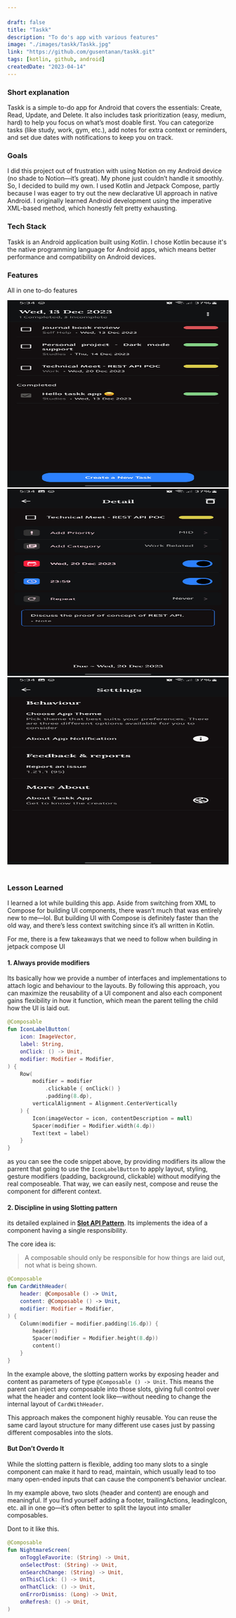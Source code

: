 ```yaml
---

draft: false
title: "Taskk"
description: "To do's app with various features"
image: "./images/taskk/Taskk.jpg"
link: "https://github.com/gusentanan/taskk.git"
tags: [kotlin, github, android]
createdDate: "2023-04-14"
---
```


### Short explanation

Taskk is a simple to-do app for Android that covers the essentials: Create, Read, Update, and Delete. It also includes task prioritization (easy, medium, hard) to help you focus on what’s most doable first. You can categorize tasks (like study, work, gym, etc.), add notes for extra context or reminders, and set due dates with notifications to keep you on track.

### Goals

I did this project out of frustration with using Notion on my Android device (no shade to Notion—it’s great). My phone just couldn’t handle it smoothly. So, I decided to build my own. I used Kotlin and Jetpack Compose, partly because I was eager to try out the new declarative UI approach in native Android. I originally learned Android development using the imperative XML-based method, which honestly felt pretty exhausting.

### Tech Stack

Taskk is an Android application built using Kotlin. I chose Kotlin because it's the native programming language for Android apps, which means better performance and compatibility on Android devices.

### Features

All in one to-do features

<div className="grid grid-cols-3 items-start gap-4">
  <img
    alt="project-image"
    loading="lazy"
    width="800"
    height="426"
    decoding="async"
    src="https://raw.githubusercontent.com/gusentanan/taskk/refs/heads/main/arts/Home.jpg"
  />
  <img
    alt="project-image"
    loading="lazy"
    width="800"
    height="426"
    decoding="async"
    src="https://raw.githubusercontent.com/gusentanan/taskk/main/arts/Detail.jpg"
  />
    <img
    alt="project-image"
    loading="lazy"
    width="800"
    height="426"
    decoding="async"
    src="https://raw.githubusercontent.com/gusentanan/taskk/main/arts/Setting.jpg"
  />
</div>

<br>

### Lesson Learned

I learned a lot while building this app. Aside from switching from XML to Compose for building UI components, there wasn’t much that was entirely new to me—lol. But building UI with Compose is definitely faster than the old way, and there’s less context switching since it’s all written in Kotlin.

For me, there is a few takeaways that we need to follow when building in jetpack compose UI

#### 1. Always provide modifiers
Its basically how we provide a number of interfaces and implementations to attach logic and behaviour to the layouts.
By following this approach, you can maximize the reusability of a UI component and also each component gains flexibility in how it function,
which mean the parent telling the child how the UI is laid out.

```kotlin
@Composable
fun IconLabelButton(
    icon: ImageVector,
    label: String,
    onClick: () -> Unit,
    modifier: Modifier = Modifier,
) {
    Row(
        modifier = modifier
            .clickable { onClick() }
            .padding(8.dp),
        verticalAlignment = Alignment.CenterVertically
    ) {
        Icon(imageVector = icon, contentDescription = null)
        Spacer(modifier = Modifier.width(4.dp))
        Text(text = label)
    }
}
```

as you can see the code snippet above, by providing modifiers its allow the parrent that going to use the 
`IconLabelButton` to apply layout, styling, gesture modifiers (padding, background, clickable) without modifying the real composeable.
That way, we can easily nest, compose and reuse the component for different context.

#### 2. Discipline in using Slotting pattern

its detailed explained in [**Slot API Pattern**](https://developer.android.com/jetpack/compose/layouts/material#content-slots). Its implements the idea of a component having a single responsibility.

The core idea is:
> A composable should only be responsible for how things are laid out, not what is being shown.

```kotlin
@Composable
fun CardWithHeader(
    header: @Composable () -> Unit,
    content: @Composable () -> Unit,
    modifier: Modifier = Modifier,
) {
    Column(modifier = modifier.padding(16.dp)) {
        header()
        Spacer(modifier = Modifier.height(8.dp))
        content()
    }
}

```

In the example above,  the slotting pattern works by exposing header and content as parameters of type `@Composable () -> Unit`. This means the parent can inject any composable into those slots, giving full control over what the header and content look like—without needing to change the internal layout of `CardWithHeader`.

This approach makes the component highly reusable. You can reuse the same card layout structure for many different use cases just by passing different composables into the slots.

#### But Don’t Overdo It

While the slotting pattern is flexible, adding too many slots to a single component can make it hard to read, maintain, which usually lead to too many open-ended inputs that can cause the component’s behavior unclear.

In my example above, two slots (header and content) are enough and meaningful. 
If you find yourself adding a footer, trailingActions, leadingIcon, etc. all in one go—it’s often better to split the layout into smaller composables.

Dont to it like this.
```kotlin
@Composable
fun NightmareScreen(
    onToggleFavorite: (String) -> Unit,
    onSelectPost: (String) -> Unit, 
    onSearchChange: (String) -> Unit,  
    onThisClick: () -> Unit,  
    onThatClick: () -> Unit,  
    onErrorDismiss: (Long) -> Unit,  
    onRefresh: () -> Unit,  
)

```